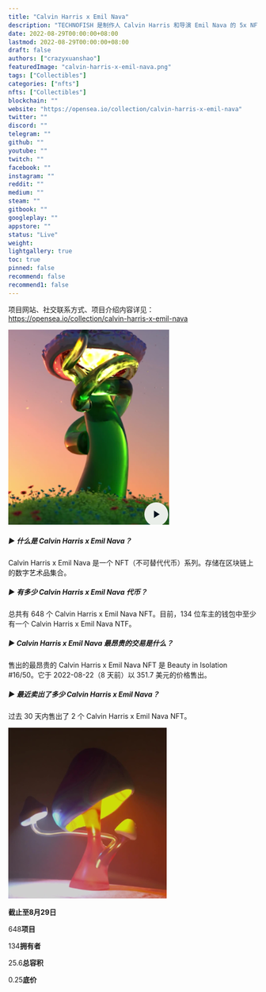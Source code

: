 ```yaml
---
title: "Calvin Harris x Emil Nava"
description: "TECHNOFISH 是制作人 Calvin Harris 和导演 Emil Nava 的 5x NFT 艺术品的集合。作品主体是他们持续的友谊和创造性关系中的最新合作，涵盖近十年来的 20 个视频、艺术品、奖项和现场表演。"
date: 2022-08-29T00:00:00+08:00
lastmod: 2022-08-29T00:00:00+08:00
draft: false
authors: ["crazyxuanshao"]
featuredImage: "calvin-harris-x-emil-nava.png"
tags: ["Collectibles"]
categories: ["nfts"]
nfts: ["Collectibles"]
blockchain: ""
website: "https://opensea.io/collection/calvin-harris-x-emil-nava"
twitter: ""
discord: ""
telegram: ""
github: ""
youtube: ""
twitch: ""
facebook: ""
instagram: ""
reddit: ""
medium: ""
steam: ""
gitbook: ""
googleplay: ""
appstore: ""
status: "Live"
weight: 
lightgallery: true
toc: true
pinned: false
recommend: false
recommend1: false
---
```

项目网站、社交联系方式、项目介绍内容详见：https://opensea.io/collection/calvin-harris-x-emil-nava

![dad](dad.png)

##### ▶ 什么是 Calvin Harris x Emil Nava？

Calvin Harris x Emil Nava 是一个 NFT（不可替代代币）系列。存储在区块链上的数字艺术品集合。

##### ▶ 有多少 Calvin Harris x Emil Nava 代币？

总共有 648 个 Calvin Harris x Emil Nava NFT。目前，134 位车主的钱包中至少有一个 Calvin Harris x Emil Nava NTF。

##### ▶ Calvin Harris x Emil Nava 最昂贵的交易是什么？

售出的最昂贵的 Calvin Harris x Emil Nava NFT 是 Beauty in Isolation #16/50。它于 2022-08-22（8 天前）以 351.7 美元的价格售出。

##### ▶ 最近卖出了多少 Calvin Harris x Emil Nava？

过去 30 天内售出了 2 个 Calvin Harris x Emil Nava NFT。

![dsadas](dsadas.png)

**截止至8月29日**

648**项目**

134**拥有者**

25.6**总容积**

0.25**底价**